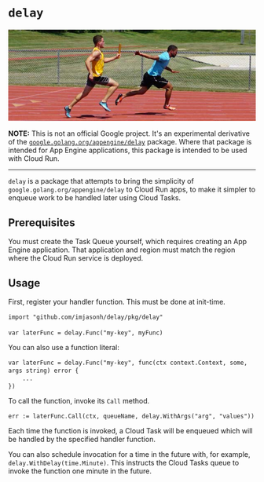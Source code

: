 # `delay`

<p align="center">
  <img alt="Image of relay race" src="./relay.jpg">
</p>

**NOTE:** This is not an official Google project. It's an experimental
derivative of the
[`google.golang.org/appengine/delay`](https://google.golang.org/appengine/delay)
package. Where that package is intended for App Engine applications, this
package is intended to be used with Cloud Run.

-----

`delay` is a package that attempts to bring the simplicity of
`google.golang.org/appengine/delay` to Cloud Run apps, to make it simpler to
enqueue work to be handled later using Cloud Tasks.

## Prerequisites

You must create the Task Queue yourself, which requires creating an App Engine
application. That application and region must match the region where the Cloud
Run service is deployed.

## Usage

First, register your handler function. This must be done at init-time.

```
import "github.com/imjasonh/delay/pkg/delay"

var laterFunc = delay.Func("my-key", myFunc)
```

You can also use a function literal:

```
var laterFunc = delay.Func("my-key", func(ctx context.Context, some, args string) error {
	...
})
```

To call the function, invoke its `Call` method.

```
err := laterFunc.Call(ctx, queueName, delay.WithArgs("arg", "values"))
```

Each time the function is invoked, a Cloud Task will be enqueued which will be
handled by the specified handler function.

You can also schedule invocation for a time in the future with, for example,
`delay.WithDelay(time.Minute)`. This instructs the Cloud Tasks queue to invoke
the function one minute in the future.
